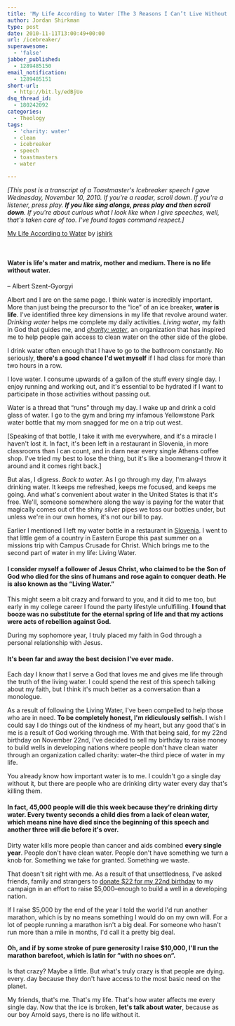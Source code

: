 ```yaml
---
title: 'My Life According to Water [The 3 Reasons I Can’t Live Without H2O]'
author: Jordan Shirkman
type: post
date: 2010-11-11T13:00:49+00:00
url: /icebreaker/
superawesome:
  - 'false'
jabber_published:
  - 1289485150
email_notification:
  - 1289485151
short-url:
  - http://bit.ly/edBjUo
dsq_thread_id:
  - 180242092
categories:
  - Theology
tags:
  - 'charity: water'
  - clean
  - icebreaker
  - speech
  - toastmasters
  - water

---
```

_[This post is a transcript of a Toastmaster's Icebreaker speech I gave Wednesday, November 10, 2010. If you're a reader, scroll down. If you're a listener, press play. **If you like sing alongs, press play and then scroll down**. If you're about curious what I look like when I give speeches, well, that's taken care of too. I've found togas command respect.]_

[My Life According to Water](http://soundcloud.com/jshirk/my-life-according-to-water) by [jshirk](http://soundcloud.com/jshirk)

<address>
   
</address>

#### Water is life's mater and matrix, mother and medium. There is no life without water.  
&#8211; Albert Szent-Gyorgyi

Albert and I are on the same page. I think water is incredibly important. More than just being the precursor to the &#8220;ice&#8221; of an ice breaker, **water is life**. I've identified three key dimensions in my life that revolve around water. _Drinking water_ helps me complete my daily activities. _Living water_, my faith in God that guides me, and _[charity: water](http://mycharitywater.org/jshirk)_, an organization that has inspired me to help people gain access to clean water on the other side of the globe.<!--more-->

I drink water often enough that I have to go to the bathroom constantly. No seriously, **there's a good chance I'd wet myself** if I had class for more than two hours in a row.

I love water. I consume upwards of a gallon of the stuff every single day. I enjoy running and working out, and it's essential to be hydrated if I want to participate in those activities without passing out.

Water is a thread that &#8220;runs&#8221; through my day. I wake up and drink a cold glass of water. I go to the gym and bring my infamous Yellowstone Park water bottle that my mom snagged for me on a trip out west.

[Speaking of that bottle, I take it with me everywhere, and it's a miracle I haven't lost it. In fact, it's been left in a restaurant in Slovenia, in more classrooms than I can count, and in darn near every single Athens coffee shop. I've tried my best to lose the thing, but it's like a boomerang&#8211;I throw it around and it comes right back.]

But alas, I digress. _Back to water._ As I go through my day, I'm always drinking water. It keeps me refreshed, keeps me focused, and keeps me going. And what's convenient about water in the United States is that it's free. We'll, someone somewhere along the way is paying for the water that magically comes out of the shiny silver pipes we toss our bottles under, but unless we're in our own homes, it's not our bill to pay.

Earlier I mentioned I left my water bottle in a restaurant in [Slovenia](http://thesloveniaproject.com). I went to that little gem of a country in Eastern Europe this past summer on a missions trip with Campus Crusade for Christ. Which brings me to the second part of water in my life: Living Water.

#### I consider myself a follower of Jesus Christ, who claimed to be the Son of God who died for the sins of humans and rose again to conquer death. He is also known as the &#8220;Living Water.&#8221;

This might seem a bit crazy and forward to you, and it did to me too, but early in my college career I found the party lifestyle unfulfilling. **I found that booze was no substitute for the eternal spring of life and that my actions were acts of rebellion against God.**

During my sophomore year, I truly placed my faith in God through a personal relationship with Jesus.

#### It's been far and away the best decision I've ever made.

Each day I know that I serve a God that loves me and gives me life through the truth of the living water. I could spend the rest of this speech talking about my faith, but I think it's much better as a conversation than a monologue.

As a result of following the Living Water, I've been compelled to help those who are in need. **To be completely honest, I'm ridiculously selfish.** I wish I could say I do things out of the kindness of my heart, but any good that's in me is a result of God working through me. With that being said, for my 22nd birthday on November 22nd, I've decided to sell my birthday to raise money to build wells in developing nations where people don't have clean water through an organization called charity: water&#8211;the third piece of water in my life.

You already know how important water is to me. I couldn't go a single day without it, but there are people who are drinking dirty water every day that's killing them.

#### In fact, 45,000 people will die this week because they're drinking dirty water. Every twenty seconds a child dies from a lack of clean water, which means nine have died since the beginning of this speech and another three will die before it's over.

Dirty water kills more people than cancer and aids combined **every single year**. People don't have clean water. People don't have something we turn a knob for. Something we take for granted. Something we waste.

That doesn't sit right with me. As a result of that unsettledness, I've asked friends, family and strangers to [donate $22 for my 22nd birthday](http://mycharitywater.org/jshirk) to my campaign in an effort to raise $5,000&#8211;enough to build a well in a developing nation.

If I raise $5,000 by the end of the year I told the world I'd run another marathon, which is by no means something I would do on my own will. For a lot of people running a marathon isn't a big deal. For someone who hasn't run more than a mile in months, I'd call it a pretty big deal.

#### Oh, and if by some stroke of pure generosity I raise $10,000, I'll run the marathon barefoot, which is latin for &#8220;**with no shoes on**&#8220;.

Is that crazy? Maybe a little. But what's truly crazy is that people are dying. every. day because they don't have access to the most basic need on the planet.

My friends, that's me. That's my life. That's how water affects me every single day. Now that the ice is broken, **let's talk about water**, because as our boy Arnold says, there is no life without it.
